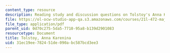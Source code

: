 ```yaml
---
content_type: resource
description: Reading study and discussion questions on Tolstoy's Anna Karenina.
file: https://ol-ocw-studio-app-qa.s3.amazonaws.com/courses/21l-472-major-european-novels-fall-2008/31ec19ee782451de090abc587bcd3ee3_tolstoy.pdf
file_type: application/pdf
parent_uid: 0d70c275-5da5-7710-95a8-b139d2901083
resourcetype: Document
title: Tolstoy, Anna Karenina
uid: 31ec19ee-7824-51de-090a-bc587bcd3ee3
---
```

